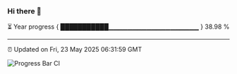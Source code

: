### Hi there 👋

⏳ Year progress { ███████████▁▁▁▁▁▁▁▁▁▁▁▁▁▁▁▁▁▁▁ } 38.98 %

---

⏰ Updated on Fri, 23 May 2025 06:31:59 GMT

![Progress Bar CI](https://github.com/liununu/liununu/workflows/Progress%20Bar%20CI/badge.svg)
